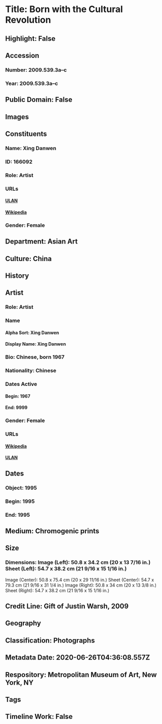# Title: Born with the Cultural Revolution
## Highlight: False
## Accession
### Number: 2009.539.3a–c
### Year: 2009.539.3a–c
## Public Domain: False
## Images
## Constituents
### Name: Xing Danwen
### ID: 166092
### Role: Artist
### URLs
#### [ULAN](http://vocab.getty.edu/page/ulan/500356320)
#### [Wikipedia](https://www.wikidata.org/wiki/Q52004592)
### Gender: Female
## Department: Asian Art
## Culture: China
## History
## Artist
### Role: Artist
### Name
#### Alpha Sort: Xing Danwen
#### Display Name: Xing Danwen
### Bio: Chinese, born 1967
### Nationality: Chinese
### Dates Active
#### Begin: 1967
#### End: 9999
### Gender: Female
### URLs
#### [Wikipedia](https://www.wikidata.org/wiki/Q52004592)
#### [ULAN](http://vocab.getty.edu/page/ulan/500356320)
## Dates
### Object: 1995
### Begin: 1995
### End: 1995
## Medium: Chromogenic prints
## Size
### Dimensions: Image (Left): 50.8 x 34.2 cm (20 x 13 7/16 in.) Sheet (Left): 54.7 x 38.2 cm (21 9/16 x 15 1/16 in.) 
Image (Center): 50.8 x 75.4 cm (20 x 29 11/16 in.) Sheet (Center): 54.7 x 79.3 cm (21 9/16 x 31 1/4 in.) 
Image (Right): 50.8 x 34 cm (20 x 13 3/8 in.) Sheet (Right): 54.7 x 38.2 cm (21 9/16 x 15 1/16 in.)
## Credit Line: Gift of Justin Warsh, 2009
## Geography
## Classification: Photographs
## Metadata Date: 2020-06-26T04:36:08.557Z
## Respository: Metropolitan Museum of Art, New York, NY
## Tags
## Timeline Work: False